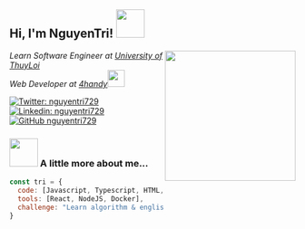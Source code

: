 <h2> Hi, I'm NguyenTri! <img src="https://media.giphy.com/media/mGcNjsfWAjY5AEZNw6/giphy.gif" width="50"></h2>
<img align='right' src="https://thumbs.gfycat.com/UnequaledVictoriousCorydorascatfish-max-1mb.gif" width="230">
<p><em>Learn Software Engineer at <a href="http://www.tlu.edu.vn">University of ThuyLoi</a></br>Web Developer at <a href="https://www.savor.vn">4handy</a><img src="https://media.giphy.com/media/WUlplcMpOCEmTGBtBW/giphy.gif" width="30"> 
</em></p>

[![Twitter: nguyentri729](https://img.shields.io/twitter/follow/nguyentri729?style=social)](https://twitter.com/nguyentri729)
[![Linkedin: nguyentri729](https://img.shields.io/badge/-nguyentri729-blue?style=flat-square&logo=Linkedin&logoColor=white&link=https://www.linkedin.com/in/nguyentri729/)](https://www.linkedin.com/in/nguyentri729/)
[![GitHub nguyentri729](https://img.shields.io/github/followers/nguyentri729?label=follow&style=social)](https://github.com/nguyentri729)


### <img src="https://media.giphy.com/media/VgCDAzcKvsR6OM0uWg/giphy.gif" width="50"> A little more about me...  

```javascript
const tri = {
  code: [Javascript, Typescript, HTML, CSS, Python, PHP],
  tools: [React, NodeJS, Docker],
  challenge: "Learn algorithm & english"
}
```

